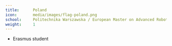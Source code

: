 ```yaml
---
title:      Poland
icon:       media/images/flag-poland.png
school:     Politechnika Warszawska / European Master on Advanced Robotics (EMARO)
weight:     1
---
```



- Erasmus student
